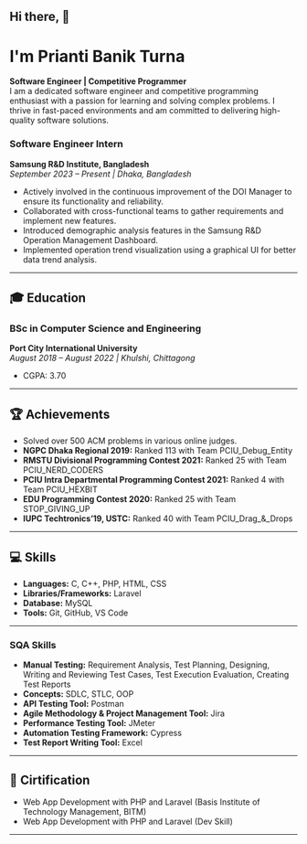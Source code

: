 ## Hi there, 👋
# I'm Prianti Banik Turna


**Software Engineer | Competitive Programmer**  
I am a dedicated software engineer and competitive programming enthusiast with a passion for learning and solving complex problems. I thrive in fast-paced environments and am committed to delivering high-quality software solutions.

### Software Engineer Intern  
**Samsung R&D Institute, Bangladesh**  
*September 2023 – Present | Dhaka, Bangladesh*

- Actively involved in the continuous improvement of the DOI Manager to ensure its functionality and reliability.
- Collaborated with cross-functional teams to gather requirements and implement new features.
- Introduced demographic analysis features in the Samsung R&D Operation Management Dashboard.
- Implemented operation trend visualization using a graphical UI for better data trend analysis.

---

## 🎓 Education

### BSc in Computer Science and Engineering  
**Port City International University**  
*August 2018 – August 2022 | Khulshi, Chittagong*  
- CGPA: 3.70

---
## 🏆 Achievements

- Solved over 500 ACM problems in various online judges.
- **NGPC Dhaka Regional 2019:** Ranked 113 with Team PCIU_Debug_Entity
- **RMSTU Divisional Programming Contest 2021:** Ranked 25 with Team PCIU_NERD_CODERS
- **PCIU Intra Departmental Programming Contest 2021:** Ranked 4 with Team PCIU_HEXBIT
- **EDU Programming Contest 2020:** Ranked 25 with Team STOP_GIVING_UP
- **IUPC Techtronics’19, USTC:** Ranked 40 with Team PCIU_Drag_&_Drops

---

## 💻 Skills

- **Languages:** C, C++, PHP, HTML, CSS
- **Libraries/Frameworks:** Laravel
- **Database:** MySQL
- **Tools:** Git, GitHub, VS Code

---
### SQA Skills
- **Manual Testing:** Requirement Analysis, Test Planning, Designing, Writing and Reviewing Test Cases, Test Execution Evaluation, Creating Test Reports
- **Concepts:** SDLC, STLC, OOP
- **API Testing Tool:** Postman
- **Agile Methodology & Project Management Tool:** Jira
- **Performance Testing Tool:** JMeter
- **Automation Testing Framework:** Cypress
- **Test Report Writing Tool:** Excel

---
## 📜 Cirtification

- Web App Development with PHP and Laravel (Basis Institute of Technology Management, BITM)
- Web App Development with PHP and Laravel (Dev Skill)

---
